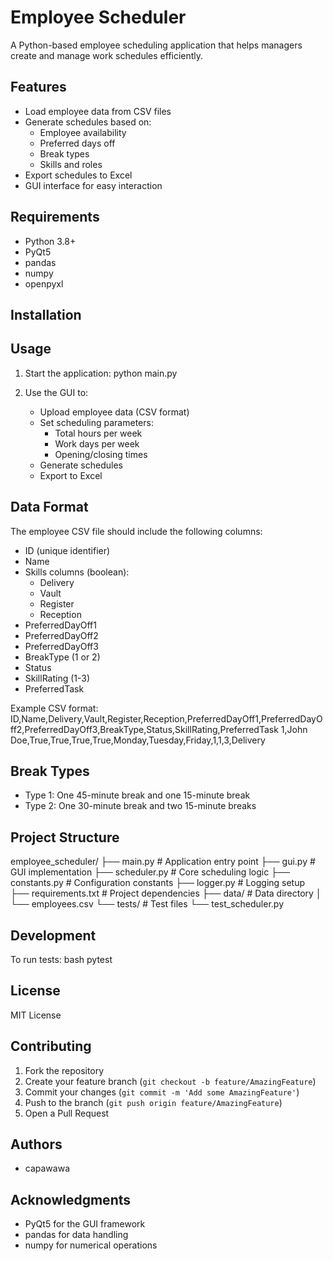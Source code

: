 # Employee Scheduler

A Python-based employee scheduling application that helps managers create and manage work schedules efficiently.

## Features

- Load employee data from CSV files
- Generate schedules based on:
  - Employee availability
  - Preferred days off
  - Break types
  - Skills and roles
- Export schedules to Excel
- GUI interface for easy interaction

## Requirements

- Python 3.8+
- PyQt5
- pandas
- numpy
- openpyxl

## Installation 


## Usage

1. Start the application:
python main.py


2. Use the GUI to:
   - Upload employee data (CSV format)
   - Set scheduling parameters:
     - Total hours per week
     - Work days per week
     - Opening/closing times
   - Generate schedules
   - Export to Excel

## Data Format

The employee CSV file should include the following columns:
- ID (unique identifier)
- Name
- Skills columns (boolean):
  - Delivery
  - Vault
  - Register
  - Reception
- PreferredDayOff1
- PreferredDayOff2
- PreferredDayOff3
- BreakType (1 or 2)
- Status
- SkillRating (1-3)
- PreferredTask

Example CSV format:
ID,Name,Delivery,Vault,Register,Reception,PreferredDayOff1,PreferredDayOff2,PreferredDayOff3,BreakType,Status,SkillRating,PreferredTask
1,John Doe,True,True,True,True,Monday,Tuesday,Friday,1,1,3,Delivery


## Break Types

- Type 1: One 45-minute break and one 15-minute break
- Type 2: One 30-minute break and two 15-minute breaks

## Project Structure
employee_scheduler/
├── main.py # Application entry point
├── gui.py # GUI implementation
├── scheduler.py # Core scheduling logic
├── constants.py # Configuration constants
├── logger.py # Logging setup
├── requirements.txt # Project dependencies
├── data/ # Data directory
│ └── employees.csv
└── tests/ # Test files
└── test_scheduler.py


## Development

To run tests:
bash
pytest


## License

MIT License

## Contributing

1. Fork the repository
2. Create your feature branch (`git checkout -b feature/AmazingFeature`)
3. Commit your changes (`git commit -m 'Add some AmazingFeature'`)
4. Push to the branch (`git push origin feature/AmazingFeature`)
5. Open a Pull Request

## Authors

- capawawa

## Acknowledgments

- PyQt5 for the GUI framework
- pandas for data handling
- numpy for numerical operations
